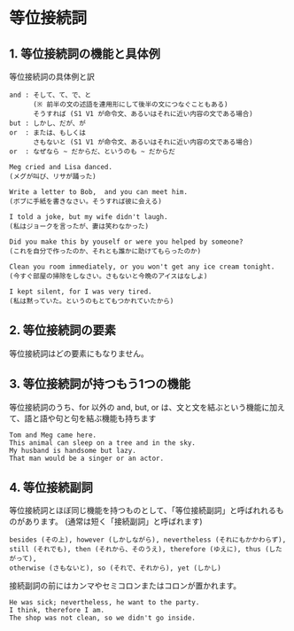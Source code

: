 # 等位接続詞
## 1. 等位接続詞の機能と具体例
等位接続詞の具体例と訳
```
and : そして、て、で、と
      (※ 前半の文の述語を連用形にして後半の文につなぐこともある)
      そうすれば (S1 V1 が命令文、あるいはそれに近い内容の文である場合)
but : しかし、だが、が
or  : または、もしくは
      さもないと (S1 V1 が命令文、あるいはそれに近い内容の文である場合)
or  : なぜなら ~ だからだ、というのも ~ だからだ
```

```
Meg cried and Lisa danced.
(メグが叫び、リサが踊った)

Write a letter to Bob,  and you can meet him.
(ボブに手紙を書きなさい。そうすれば彼に会える)

I told a joke, but my wife didn't laugh.
(私はジョークを言ったが、妻は笑わなかった)

Did you make this by youself or were you helped by someone?
(これを自分で作ったのか、それとも誰かに助けてもらったのか)

Clean you room immediately, or you won't get any ice cream tonight.
(今すぐ部屋の掃除をしなさい。さもないと今晩のアイスはなしよ)

I kept silent, for I was very tired.
(私は黙っていた。というのもとてもつかれていたから)
```

## 2. 等位接続詞の要素
等位接続詞はどの要素にもなりません。

## 3. 等位接続詞が持つもう1つの機能
等位接続詞のうち、for 以外の and, but, or は、文と文を結ぶという機能に加えて、語と語や句と句を結ぶ機能も持ちます

```
Tom and Meg came here.
This animal can sleep on a tree and in the sky.
My husband is handsome but lazy.
That man would be a singer or an actor.
```

## 4. 等位接続副詞
等位接続詞とほぼ同じ機能を持つものとして、「等位接続副詞」と呼ばれれるものがあります。 (通常は短く「接続副詞」と呼ばれます)
```
besides (その上), however (しかしながら), nevertheless (それにもかかわらず), 
still (それでも), then (それから、そのうえ), therefore (ゆえに), thus (したがって),
otherwise (さもないと), so (それで、それから), yet (しかし)
```
接続副詞の前にはカンマやセミコロンまたはコロンが置かれます。

```
He was sick; nevertheless, he want to the party.
I think, therefore I am.
The shop was not clean, so we didn't go inside.
```
